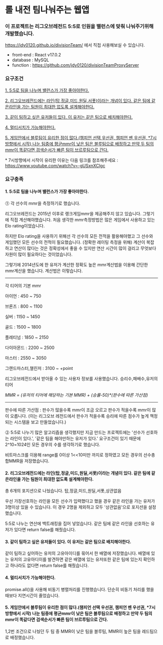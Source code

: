 # 롤 내전 팀나눠주는 웹앱

### 이 프로젝트는 리그오브레전드 5:5로 인원을 밸런스에 맞춰 나눠주기위해 개발했습니다.

https://jdy0120.github.io/divisionTeam/ 에서 직접 사용해보실 수 있습니다.

- front-end : React v17.0.2
- database : MySQL
- function : https://github.com/jdy0120/divisionTeamProxyServer

### 요구조건

[1. 5:5로 팀을 나누며 밸런스가 가장 좋아야한다.](#1-55로-팀을-나누며-밸런스가-가장-좋아야한다)

[2. 리그오브레전드에는 라인(탑,정글,미드,원딜,서폿)이라는 개념이 있다. 같은 팀에 같은라인을 가는 팀원이 최대한 없도록 설계해야한다.](#2-리그오브레전드에는-라인탑정글미드원딜서폿이라는-개념이-있다-같은-팀에-같은라인을-가는-팀원이-최대한-없도록-설계해야한다)

[3. 같이 팀하고 싶은 유저들이 있다. 이 유저는 같은 팀으로 배치해야한다.](#3-같이-팀하고-싶은-유저들이-있다-이-유저는-같은-팀으로-배치해야한다)

[4. 멀티서치가 가능해야한다.](#4-멀티서치가-가능해야한다)

[5. 게임안에서 블루팀이 유리한 점이 많다.(챔피언 선택 우선권, 챔피언 벤 우선권, \*7시방향에서 시작) 나눈 팀중에 평균mmr이 낮은 팀은 블루팀으로 배정하고 만약 두 팀의 mmr이 똑같다면 검색순서가 빠른 팀이 브르루팀으로 간다.](#5-게임안에서-블루팀이-유리한-점이-많다챔피언-선택-우선권-챔피언-벤-우선권-7시방향에서-시작-나눈-팀중에-평균mmr이-낮은-팀은-블루팀으로-배정하고-만약-두-팀의-mmr이-똑같다면-검색순서가-빠른-팀이-브르루팀으로-간다)

\* 7시방향에서 시작이 유리한 이유는 다음 링크를 참조해주세요 : https://www.youtube.com/watch?v=-gUSxnXClgc

### 요구충족

#### 1. 5:5로 팀을 나누며 밸런스가 가장 좋아야한다.

⓵ 각 선수의 mmr을 측정하기로 했습니다.

리그오브레전드는 2015년 이후로 랭크게임mmr을 제공해주지 않고 있습니다.
그렇기에 직접 계산해야했습니다.
처음 생각한 mmr측정방법은 많은 게임에서 사용하고 있는 Elo rating이었습니다.

하지만 Elo rating을 사용하기 위해선 각 선수의 모든 전적을 활용해야했고 그 선수와 게임했던 모든 선수의 전적이 필요했습니다. (정확한 레이팅 측정을 위해)
계산이 복잡하고 연산이 많다는 것은 정확성에서 좋을 수 있지만 연산 시간이 많이 걸리고 무엇보다 자원이 많이 필요하다는 것이었습니다.

그렇기에 2014년도에 한 유저가 계산한 정확도 높은 mmr계산법을 이용해 간단한 mmr계산을 했습니다.
계산법은 이렇습니다.

---

각 티어의 기본 mmr

아이언 : 450 ~ 750

브론즈 : 800 ~ 1100

실버 : 1150 ~ 1450

골드 : 1500 ~ 1800

플레티넘 : 1850 ~ 2150

다이아몬드 : 2200 ~ 2500

마스터 : 2550 ~ 3050

그랜드마스터,챌린저 : 3100 ~ +point

리그오브레전드에서 받아올 수 있는 사용자 정보를 사용했습니다. 승리수,패배수,유저의 티어

_MMR = (유저의 티어에 해당하는 기본 MMR) + (승률-50)\*(판수에 따른 가산점)_

---

판수에 따른 가산점 : 판수가 많을수록 mmr이 조금 오르고 판수가 적을수록 mmr이 많이 오릅니다.
(이는 리그오브 레전드에서 판수가 적을수록 승리에 따른 점수가 높게 책정되는 시스템을 보고 만들었습니다.)

⓶ 5:5로 나누기
많은 알고리즘을 생각했지만 지금 만드는 프로젝트에는 '선수가 선호하는 라인이 있다.', '같은 팀을 해야만하는 유저가 있다.' 요구조건이 있기 때문에 2^10=1024인 모든 경우의 수를 생각하기로 했습니다.

비트마스크를 이용해 range를 0이상 1<<10미만 까지로 정하였고 모든 경우의 선수총합MMR을 저장했습니다.

#### 2. 리그오브레전드에는 라인(탑,정글,미드,원딜,서폿)이라는 개념이 있다. 같은 팀에 같은라인을 가는 팀원이 최대한 없도록 설계해야한다.

총 6개의 포지션으로 나눴습니다. 탑,정글,미드,원딜,서폿,상관없음

우선 가장선호하는 라인을 모든 선수가 입력했다고 했을 경우 같은 라인을 가는 유저가 3명이상 있을 수 있습니다.
이 경우 2명을 제외하고 모두 '상관없음'으로 포지션을 설정했습니다.

5:5로 나누는 연산에 백트래킹을 집어 넣었습니다.
같은 팀에 같은 라인을 선호하는 유저가 있다면 return false를 해줬습니다.

#### 3. 같이 팀하고 싶은 유저들이 있다. 이 유저는 같은 팀으로 배치해야한다.

같이 팀하고 싶어하는 유저의 고유아이디를 묶어서 한 배열에 저장했습니다.
배열에 있는 유저의 고유아디이를 발견하면 같은 배열에 있는 유저또한 같은 팀에 있는지 확인하고 하나라도 없다면 return false를 해줬습니다.

#### 4. 멀티서치가 가능해야한다.

promise.all()을 사용해 비동기 병렬처리를 진행했습니다. 단순히 비동기 처리를 했을 때보다 지연시간이 줄었습니다.

#### 5. 게임안에서 블루팀이 유리한 점이 많다.(챔피언 선택 우선권, 챔피언 벤 우선권, \*7시방향에서 시작) 나눈 팀중에 평균mmr이 낮은 팀은 블루팀으로 배정하고 만약 두 팀의 mmr이 똑같다면 검색순서가 빠른 팀이 브르루팀으로 간다.

1,2번 조건으로 나눴던 두 팀 중 MMR이 낮은 팀을 블루팀, MMR이 높은 팀을 레드팀으로 배정했습니다.
